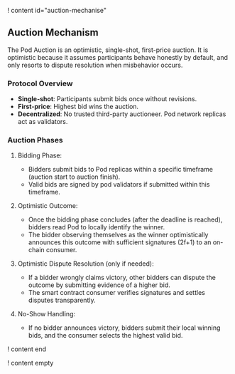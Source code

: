 ! content id="auction-mechanise"

## Auction Mechanism

The Pod Auction is an optimistic, single-shot, first-price auction. It is optimistic because it assumes participants behave honestly by default, and only resorts to dispute resolution when misbehavior occurs.

### Protocol Overview

- **Single-shot**: Participants submit bids once without revisions.
- **First-price**: Highest bid wins the auction.
- **Decentralized**: No trusted third-party auctioneer. Pod network replicas act as validators.

### Auction Phases

1. Bidding Phase:

   - Bidders submit bids to Pod replicas within a specific timeframe (auction start to auction finish).
   - Valid bids are signed by pod validators if submitted within this timeframe.

2. Optimistic Outcome:

   - Once the bidding phase concludes (after the deadline is reached), bidders read Pod to locally identify the winner.
   - The bidder observing themselves as the winner optimistically announces this outcome with sufficient signatures (2f+1) to an on-chain consumer.

3. Optimistic Dispute Resolution (only if needed):

   - If a bidder wrongly claims victory, other bidders can dispute the outcome by submitting evidence of a higher bid.
   - The smart contract consumer verifies signatures and settles disputes transparently.

4. No-Show Handling:

   - If no bidder announces victory, bidders submit their local winning bids, and the consumer selects the highest valid bid.

! content end

! content empty
